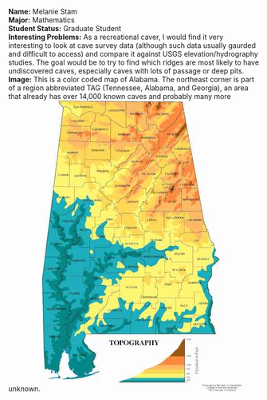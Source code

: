 **Name:** Melanie Stam  
**Major:** Mathematics  
**Student Status:** Graduate Student  
**Interesting Problems:** As a recreational caver, I would find it very interesting to look at cave survey data (although such data usually gaurded and difficult to access) and compare it against USGS elevation/hydrography studies. The goal would be to try to find which ridges are most likely to have undiscovered caves, especially caves with lots of passage or deep pits.  
**Image:** This is a color coded map of Alabama. The northeast corner is part of a region abbreviated TAG (Tennessee, Alabama, and Georgia), an area that already has over 14,000 known caves and probably many more unknown. 
![Figure 1-1](AlabamaElevation.jpg?raw=true "Figure 1-1")
